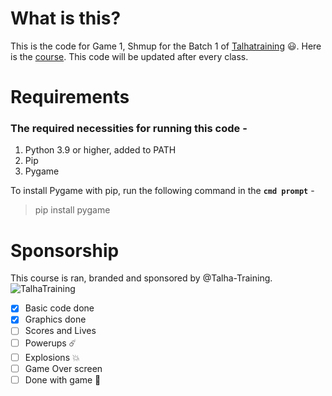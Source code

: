 # What is this?
This is the code for Game 1, Shmup for the Batch 1 of [Talhatraining](https://talhatraining.com/) :smiley:.
Here is the [course](https://talhatraining.com/course/best-coding-for-kids-games-made-with-python-for-beginners-to-mid-level/).
This code will be updated after every class.

# Requirements

### The required necessities for running this code -
1. Python 3.9 or higher, added to PATH
2. Pip
3. Pygame

To install Pygame with pip, run the following command in the **```cmd prompt```** -
> pip install pygame

# Sponsorship
This course is ran, branded and sponsored by @Talha-Training. 
![TalhaTraining](https://talhatraining.com/wp-content/uploads/2022/06/talhatraining-350-100.png)

- [x] Basic code done
- [x] Graphics done
- [ ] Scores and Lives
- [ ] Powerups :comet:
- [ ] Explosions :boom:
- [ ] Game Over screen 
- [ ] Done with game :tada:
